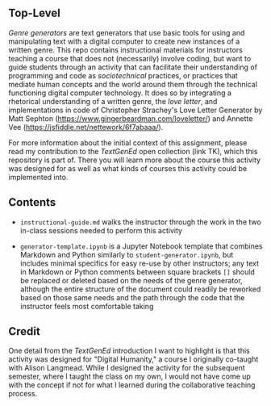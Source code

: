 ## Top-Level
*Genre generators* are text generators that use basic tools for using and manipulating text with a digital computer to create new instances of a written genre. This repo contains instructional materials for instructors teaching a course that does not (necessarily) involve coding, but want to guide students through an activity that can facilitate their understanding of programming and code as *sociotechnical* practices, or practices that mediate human concepts and the world around them through the technical functioning digital computer technology. It does so by integrating a rhetorical understanding of a written genre, the *love letter*, and implementations in code of Christopher Strachey's Love Letter Generator by Matt Sephton (https://www.gingerbeardman.com/loveletter/) and Annette Vee (https://jsfiddle.net/nettework/6f7abaaa/).

For more information about the initial context of this assignment, please read my contribution to the *TextGenEd* open collection (link TK), which this repository is part of. There you will learn more about the course this activity was designed for as well as what kinds of courses this activity could be implemented into.

## Contents
* `instructional-guide.md` walks the instructor through the work in the two in-class sessions needed to perform this activity

[//]: # "* `student-program.pdf` is a sample generator program designed by students as part of the in-class activity without alteration"

[//]: # "* `student-generator.ipynb` is the Jupyter Notebook I made based on student-program.pdf to implement their program in code, which is in turn used for the second session of the activity"

* `generator-template.ipynb` is a Jupyter Notebook template that combines Markdown and Python similarly to `student-generator.ipynb`, but includes minimal specifics for easy re-use by other instructors; any text in Markdown or Python comments between square brackets `[]` should be replaced or deleted based on the needs of the genre generator, although the entire structure of the document could readily be reworked based on those same needs and the path through the code that the instructor feels most comfortable taking

## Credit
One detail from the *TextGenEd* introduction I want to highlight is that this activity was designed for "Digital Humanity," a course I originally co-taught with Alison Langmead. While I designed the activity for the subsequent semester, where I taught the class on my own, I would not have come up with the concept if not for what I learned during the collaborative teaching process.

[//]: # "[Further credit pending student approval to use their work]"